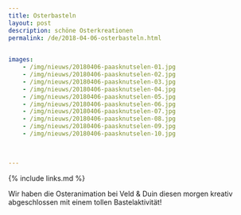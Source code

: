 ```yaml
---
title: Osterbasteln
layout: post
description: schöne Osterkreationen
permalink: /de/2018-04-06-osterbasteln.html

    
images: 
    - /img/nieuws/20180406-paasknutselen-01.jpg
    - /img/nieuws/20180406-paasknutselen-02.jpg
    - /img/nieuws/20180406-paasknutselen-03.jpg
    - /img/nieuws/20180406-paasknutselen-04.jpg
    - /img/nieuws/20180406-paasknutselen-05.jpg
    - /img/nieuws/20180406-paasknutselen-06.jpg
    - /img/nieuws/20180406-paasknutselen-07.jpg
    - /img/nieuws/20180406-paasknutselen-08.jpg
    - /img/nieuws/20180406-paasknutselen-09.jpg
    - /img/nieuws/20180406-paasknutselen-10.jpg

    
    
---
```


{% include links.md %}

Wir haben die Osteranimation bei Veld & Duin diesen morgen kreativ abgeschlossen mit einem tollen Bastelaktivität!



